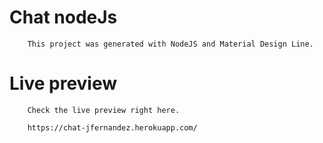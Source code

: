 # Chat nodeJs

        This project was generated with NodeJS and Material Design Line.

# Live preview

        Check the live preview right here.

        https://chat-jfernandez.herokuapp.com/
